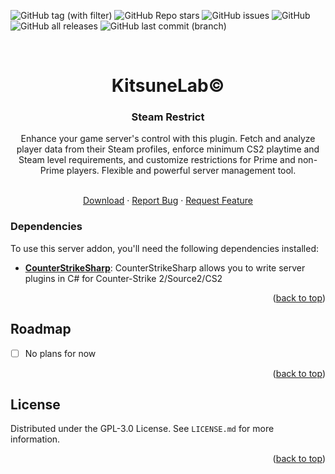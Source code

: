 <a name="readme-top"></a>

![GitHub tag (with filter)](https://img.shields.io/github/v/tag/KitsuneLab-Development/CS2_SteamRestrict?style=for-the-badge&label=Version)
![GitHub Repo stars](https://img.shields.io/github/stars/KitsuneLab-Development/CS2_SteamRestrict?style=for-the-badge)
![GitHub issues](https://img.shields.io/github/issues/KitsuneLab-Development/CS2_SteamRestrict?style=for-the-badge)
![GitHub](https://img.shields.io/github/license/KitsuneLab-Development/CS2_SteamRestrict?style=for-the-badge)
![GitHub all releases](https://img.shields.io/github/downloads/KitsuneLab-Development/CS2_SteamRestrict/total?style=for-the-badge)
![GitHub last commit (branch)](https://img.shields.io/github/last-commit/KitsuneLab-Development/CS2_SteamRestrict/dev?style=for-the-badge)

<!-- PROJECT LOGO -->
<br />
<div align="center">
  <h1 align="center">KitsuneLab©</h1>
  <h3 align="center">Steam Restrict</h3>
  <p align="center">Enhance your game server's control with this plugin. Fetch and analyze player data from their Steam profiles, enforce minimum CS2 playtime and Steam level requirements, and customize restrictions for Prime and non-Prime players. Flexible and powerful server management tool.</p>

  <p align="center">
    <br />
    <a href="https://github.com/KitsuneLab-Development/CS2_SteamRestrict/releases">Download</a>
    ·
    <a href="https://github.com/KitsuneLab-Development/CS2_SteamRestrict/issues/new?assignees=KitsuneLab-Development&labels=bug&projects=&template=bug_report.md&title=%5BBUG%5D">Report Bug</a>
    ·
    <a href="https://github.com/KitsuneLab-Development/CS2_SteamRestrict/issues/new?assignees=KitsuneLab-Development&labels=enhancement&projects=&template=feature_request.md&title=%5BREQ%5D">Request Feature</a>
  </p>
</div>

<!-- ABOUT THE PROJECT -->

### Dependencies

To use this server addon, you'll need the following dependencies installed:

- [**CounterStrikeSharp**](https://github.com/roflmuffin/CounterStrikeSharp/releases): CounterStrikeSharp allows you to write server plugins in C# for Counter-Strike 2/Source2/CS2

<p align="right">(<a href="#readme-top">back to top</a>)</p>

<!-- ROADMAP -->

## Roadmap

- [ ] No plans for now

<p align="right">(<a href="#readme-top">back to top</a>)</p>

<!-- LICENSE -->

## License

Distributed under the GPL-3.0 License. See `LICENSE.md` for more information.

<p align="right">(<a href="#readme-top">back to top</a>)</p>

